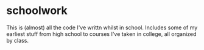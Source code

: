 # schoolwork
This is (almost) all the code I've writtn whilst in school. Includes some of my earliest stuff from high school to courses I've taken in college, all organized by class.
